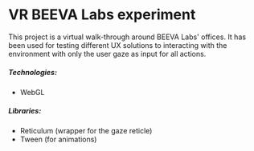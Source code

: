 # VR BEEVA Labs experiment

This project is a virtual walk-through around BEEVA Labs' offices. It has been used for testing different UX solutions to interacting with the environment with only the user gaze as input for all actions.

##### Technologies:
- WebGL
##### Libraries:
- Reticulum (wrapper for the gaze reticle)
- Tween (for animations)
